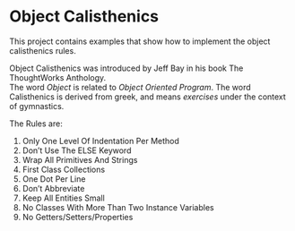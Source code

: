 # Object Calisthenics
This project contains examples that show how to implement the object calisthenics rules.

Object Calisthenics was introduced by Jeff Bay in his book The ThoughtWorks Anthology.\
The word *Object* is related to *Object Oriented Program*.
The word Calisthenics is derived from greek, and means *exercises* under the context of gymnastics.

The Rules are:
1. Only One Level Of Indentation Per Method
2. Don’t Use The ELSE Keyword
3. Wrap All Primitives And Strings
4. First Class Collections
5. One Dot Per Line
6. Don’t Abbreviate
7. Keep All Entities Small
8. No Classes With More Than Two Instance Variables
9. No Getters/Setters/Properties
